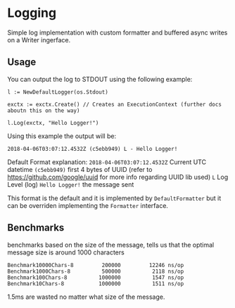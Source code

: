 # Logging
Simple log implementation with custom formatter and buffered async writes on a Writer ingerface.

## Usage
You can output the log to STDOUT using the following example:

```
l := NewDefaultLogger(os.Stdout)

exctx := exctx.Create() // Creates an ExecutionContext (further docs aboutn this on the way)

l.Log(exctx, "Hello Logger!")
```

Using this example the output will be:

```
2018-04-06T03:07:12.4532Z (c5ebb949) L - Hello Logger!
```

Default Format explanation:
`2018-04-06T03:07:12.4532Z` Current UTC datetime
`(c5ebb949)` first 4 bytes of UUID (refer to https://github.com/google/uuid for more info regarding UUID lib used)
`L` Log Level (log)
`Hello Logger!` the message sent

This format is the default and it is implemented by `DefaultFormatter` but it can be overriden implementing the `Formatter` interface.

## Benchmarks
benchmarks based on the size of the message, tells us that the optimal message size is around 1000 characters

```
Benchmark10000Chars-8   	  200000	     12246 ns/op
Benchmark1000Chars-8    	  500000	      2118 ns/op
Benchmark100Chars-8     	 1000000	      1547 ns/op
Benchmark10Chars-8      	 1000000	      1511 ns/op
```

1.5ms are wasted no matter what size of the message.
